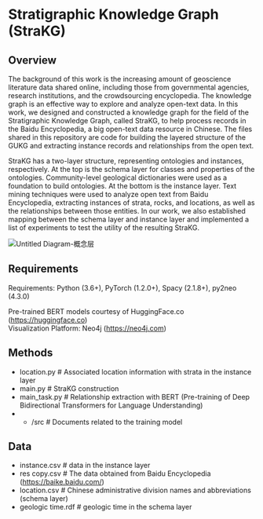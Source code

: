 # Stratigraphic Knowledge Graph (StraKG)

## Overview
The background of this work is the increasing amount of geoscience literature data shared online, including those from governmental agencies, research institutions, and the crowdsourcing encyclopedia. The knowledge graph is an effective way to explore and analyze open-text data. In this work, we designed and constructed a knowledge graph for the field of the Stratigraphic Knowledge Graph, called StraKG, to help process records in the Baidu Encyclopedia, a big open-text data resource in Chinese. The files shared in this repository are code for building the layered structure of the GUKG and extracting instance records and relationships from the open text.

StraKG has a two-layer structure, representing ontologies and instances, respectively. At the top is the schema layer for classes and properties of the ontologies. Community-level geological dictionaries were used as a foundation to build ontologies. At the bottom is the instance layer. Text mining techniques were used to analyze open text from Baidu Encyclopedia, extracting instances of strata, rocks, and locations, as well as the relationships between those entities. In our work, we also established mapping between the schema layer and instance layer and implemented a list of experiments to test the utility of the resulting StraKG.

![Untitled Diagram-概念层](https://github.com/IGCCP/StraKG/assets/39733492/b75e6360-de5d-4c6f-9b50-31a5341e5c79)


## Requirements
Requirements: Python (3.6+), PyTorch (1.2.0+), Spacy (2.1.8+), py2neo (4.3.0)

Pre-trained BERT models courtesy of HuggingFace.co (https://huggingface.co)   
Visualization Platform: Neo4j (https://neo4j.com)

## Methods

* location.py   # Associated location information with strata in the instance layer
* main.py    # StraKG construction
* main_task.py   # Relationship extraction with BERT (Pre-training of Deep Bidirectional Transformers for Language Understanding)
* * /src   # Documents related to the training model

## Data
* instance.csv   # data in the instance layer
* res copy.csv   # The data obtained from Baidu Encyclopedia (https://baike.baidu.com/)
* location.csv    # Chinese administrative division names and abbreviations (schema layer)
* geologic time.rdf    # geologic time in the schema layer
